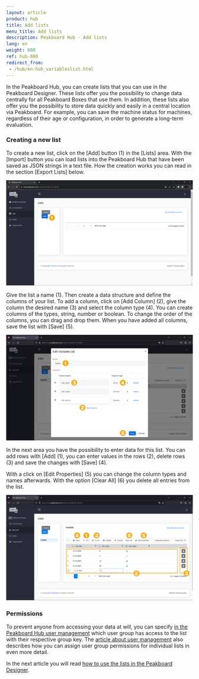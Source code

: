 ```yaml
---
layout: article
product: hub
title: Add lists
menu_title: Add lists
description: Peakboard Hub - Add lists 
lang: en
weight: 800
ref: hub-800
redirect_from:
 - /hub/en-hub_variableslist.html
---
```


In the Peakboard Hub, you can create lists that you can use in the Peakboard Designer.
These lists offer you the possibility to change data centrally for all Peakboard Boxes that use them.
In addition, these lists also offer you the possibility to store data quickly and easily in a central location via Peakboard.
For example, you can save the machine status for machines, regardless of their age or configuration, in order to generate a long-term evaluation.

### Creating a new list

To create a new list, click on the [Add] button (1) in the [Lists] area.
With the [Import] button you can load lists into the Peakboard Hub that have been saved as JSON strings in a text file.
How the creation works you can read in the section [Export Lists] below.

![Add list](/assets/images/hub/en_hub_list-01.png)

Give the list a name (1). Then create a data structure and define the columns of your list. To add a column, click on [Add Column] (2), give the column the desired name (3) and select the column type (4). You can create columns of the types, string, number or boolean.
To change the order of the columns, you can drag and drop them. When you have added all columns, save the list with [Save] (5).

![Create list](/assets/images/hub/en_hub_list-02.png)

In the next area you have the possibility to enter data for this list.
You can add rows with [Add] (1), you can enter values in the rows (2), delete rows (3) and save the changes with [Save] (4).

With a click on [Edit Properties] (5) you can change the column types and names afterwards.
With the option [Clear All] (6) you delete all entries from the list.

![Enter data](/assets/images/hub/en_hub_list-03.png)

### Permissions

To prevent anyone from accessing your data at will, you can specify [in the Peakboard Hub user management](/hub/en-hub_usermanagement.html) which user group has access to the list with their respective group key. The [article about user management](/hub/en-hub_usermanagement.html) also describes how you can assign user group permissions for individual lists in even more detail.

In the next article you will read [how to use the lists in the Peakboard Designer](/hub/Lists/en-hub_use-list.html).
